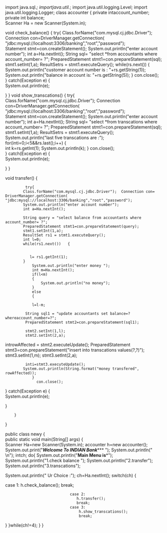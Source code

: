 
import java.sql.*;
importjava.util.*;
import java.util.logging.Level;
import java.util.logging.Logger;
class accounter
{
 private intaccount_number;
         private int balance;         
Scanner Ha = new Scanner(System.in);
       
   
void check_balance()
{ 
            try{
            Class.forName("com.mysql.cj.jdbc.Driver");  Connection con=DriverManager.getConnection( "jdbc:mysql://localhost:3306/banking","root","password");   
            Statement stmt=con.createStatement();
            System.out.println("enter account number");
            int a=Ha.nextInt();
            String sql= "select  *from accountants where account_number= ?";
              PreparedStatement stmt1=con.prepareStatement(sql);
              stmt1.setInt(1,a);
            ResultSetrs = stmt1.executeQuery();
                 while(rs.next())   {      
System.out.println("customer account number is :   "+rs.getString(1));
                System.out.println("balance in account is:   "+rs.getString(5));
                 }
                  con.close();  
}      catch(Exception e)
{    
    System.out.println(e);

}
        }
        void show_transcations()
{ 
            try{
            Class.forName("com.mysql.cj.jdbc.Driver");  Connection con=DriverManager.getConnection( "jdbc:mysql://localhost:3306/banking","root","password");   
            Statement stmt=con.createStatement();
            System.out.println("enter account number");
            int a=Ha.nextInt();
            String sql= "select  *from transcations where account_number= ?";
              PreparedStatement stmt1=con.prepareStatement(sql);
              stmt1.setInt(1,a);
            ResultSetrs = stmt1.executeQuery();
            System.out.println("last five transcations are :");
                 for(inti=0;i<5&&rs.last();i++)   {  
                int k=rs.getInt(1);
                System.out.println(k);
                 }
                  con.close();  
}      catch(Exception e)
{    
    System.out.println(e);

}
        }
       
   void transfer()
        {
           
             try{
            Class.forName("com.mysql.cj.jdbc.Driver");  Connection con= DriverManager.getConnection( "jdbc:mysql://localhost:3306/banking","root","password");  
            System.out.println("enter account number");
            int a=Ha.nextInt();
                 
            String query = "select balance from accountants where account_number= ?";
            PreparedStatement stmt1=con.prepareStatement(query);
            stmt1.setInt(1,a);
            ResultSet rs1 = stmt1.executeQuery();
            int l=0;
            while(rs1.next())   {
        
           
               l= rs1.getInt(1);
            }
                System.out.println("enter money ");
                int m=Ha.nextInt();
                if(l<m)
                {
                    System.out.println("no money");
                }
                else
                {
                    
                l=l-m;
                
             String sql1 = "update accountants set balance=? whereaccount_number=?";
             PreparedStatement stmt2=con.prepareStatement(sql1);
             
             stmt2.setInt(1,l);
             stmt2.setInt(2,a);
introwAffected = stmt2.executeUpdate();
 PreparedStatement stmt3=con.prepareStatement("insert into transcations values(?,?)");
             stmt3.setInt(1,m);
             stmt3.setInt(2,a);
        
             inti=stmt3.executeUpdate();
            System.out.println(String.format("money transfered", rowAffected)); 
                }
                  con.close();  
}      catch(Exception e)
{    
    System.out.println(e);

}
            
        }
}



public class newy
{  
public static void main(String[] args)
{    
Scanner Ha=new Scanner(System.in);
                accounter h=new accounter();
System.out.print("*******Welcome To INDIAN Bank********** ");
                System.out.println(" \n");
intch;
                do{
System.out.println("********Main Menu is*********");
System.out.println("1.check balance ");
System.out.println("2.transfer");
                        System.out.println("3.transcations");
                        
System.out.println("  Ur Choice :");
ch=Ha.nextInt();
switch(ch)
{ 

case 1:
                                    h.check_balance();
                                    break;
                              
                                 case 2:
                                    h.transfer();
                                    break;
                                 case 3:
                                     h.show_transcations();
                                     break;

}
                }while(ch!=4);
}
        }
 

		
